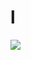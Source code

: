 # l

<div class='tableauPlaceholder' id='viz1665546676484' style='position: relative'><noscript><a href='#'><img alt=' ' src='https:&#47;&#47;public.tableau.com&#47;static&#47;images&#47;ci&#47;citi-bike_16649268469180&#47;CheckoutTimes&#47;1_rss.png' style='border: none' /></a></noscript><object class='tableauViz'  style='display:none;'><param name='host_url' value='https%3A%2F%2Fpublic.tableau.com%2F' /> <param name='embed_code_version' value='3' /> <param name='site_root' value='' /><param name='name' value='citi-bike_16649268469180&#47;CheckoutTimes' /><param name='tabs' value='yes' /><param name='toolbar' value='yes' /><param name='static_image' value='https:&#47;&#47;public.tableau.com&#47;static&#47;images&#47;ci&#47;citi-bike_16649268469180&#47;CheckoutTimes&#47;1.png' /> <param name='animate_transition' value='yes' /><param name='display_static_image' value='yes' /><param name='display_spinner' value='yes' /><param name='display_overlay' value='yes' /><param name='display_count' value='yes' /><param name='language' value='en-US' /></object></div>                <script type='text/javascript'>                    var divElement = document.getElementById('viz1665546676484');                    var vizElement = divElement.getElementsByTagName('object')[0];                    if ( divElement.offsetWidth > 800 ) { vizElement.style.minWidth='1016px';vizElement.style.maxWidth='100%';vizElement.style.minHeight='1014px';vizElement.style.maxHeight=(divElement.offsetWidth*0.75)+'px';} else if ( divElement.offsetWidth > 500 ) { vizElement.style.minWidth='1016px';vizElement.style.maxWidth='100%';vizElement.style.minHeight='1014px';vizElement.style.maxHeight=(divElement.offsetWidth*0.75)+'px';} else { vizElement.style.minWidth='1016px';vizElement.style.maxWidth='100%';vizElement.style.minHeight='1200px';vizElement.style.maxHeight=(divElement.offsetWidth*1.77)+'px';}                     var scriptElement = document.createElement('script');                    scriptElement.src = 'https://public.tableau.com/javascripts/api/viz_v1.js';                    vizElement.parentNode.insertBefore(scriptElement, vizElement);                </script>
